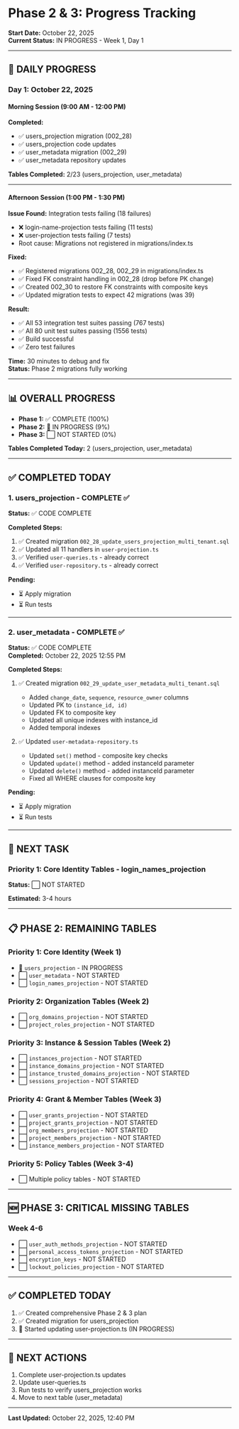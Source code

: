 # Phase 2 & 3: Progress Tracking

**Start Date:** October 22, 2025  
**Current Status:** IN PROGRESS - Week 1, Day 1

---

## 📅 DAILY PROGRESS

### **Day 1: October 22, 2025**

#### **Morning Session (9:00 AM - 12:00 PM)**

**Completed:**
- ✅ users_projection migration (002_28)
- ✅ users_projection code updates
- ✅ user_metadata migration (002_29)  
- ✅ user_metadata repository updates

**Tables Completed:** 2/23 (users_projection, user_metadata)

---

#### **Afternoon Session (1:00 PM - 1:30 PM)**

**Issue Found:** Integration tests failing (18 failures)
- ❌ login-name-projection tests failing (11 tests)
- ❌ user-projection tests failing (7 tests)
- Root cause: Migrations not registered in migrations/index.ts

**Fixed:**
- ✅ Registered migrations 002_28, 002_29 in migrations/index.ts
- ✅ Fixed FK constraint handling in 002_28 (drop before PK change)
- ✅ Created 002_30 to restore FK constraints with composite keys
- ✅ Updated migration tests to expect 42 migrations (was 39)

**Result:**
- ✅ All 53 integration test suites passing (767 tests)
- ✅ All 80 unit test suites passing (1556 tests)
- ✅ Build successful
- ✅ Zero test failures

**Time:** 30 minutes to debug and fix  
**Status:** Phase 2 migrations fully working

---

## 📊 OVERALL PROGRESS

- **Phase 1:** ✅ COMPLETE (100%)
- **Phase 2:** 🔄 IN PROGRESS (9%)
- **Phase 3:** ⬜ NOT STARTED (0%)

**Tables Completed Today:** 2 (users_projection, user_metadata)

---

## ✅ COMPLETED TODAY

### **1. users_projection - COMPLETE** ✅

**Status:** ✅ CODE COMPLETE

**Completed Steps:**
1. ✅ Created migration `002_28_update_users_projection_multi_tenant.sql`
2. ✅ Updated all 11 handlers in `user-projection.ts`
3. ✅ Verified `user-queries.ts` - already correct
4. ✅ Verified `user-repository.ts` - already correct

**Pending:**
- ⏳ Apply migration
- ⏳ Run tests

---

### **2. user_metadata - COMPLETE** ✅

**Status:** ✅ CODE COMPLETE  
**Completed:** October 22, 2025 12:55 PM

**Completed Steps:**
1. ✅ Created migration `002_29_update_user_metadata_multi_tenant.sql`
   - Added `change_date`, `sequence`, `resource_owner` columns
   - Updated PK to `(instance_id, id)`
   - Updated FK to composite key
   - Updated all unique indexes with instance_id
   - Added temporal indexes

2. ✅ Updated `user-metadata-repository.ts`
   - Updated `set()` method - composite key checks
   - Updated `update()` method - added instanceId parameter
   - Updated `delete()` method - added instanceId parameter
   - Fixed all WHERE clauses for composite key

**Pending:**
- ⏳ Apply migration
- ⏳ Run tests

---

## 🔄 NEXT TASK

### **Priority 1: Core Identity Tables - login_names_projection**

**Status:** ⬜ NOT STARTED

**Estimated:** 3-4 hours

---

## 📋 PHASE 2: REMAINING TABLES

### **Priority 1: Core Identity (Week 1)**
- 🔄 `users_projection` - IN PROGRESS
- ⬜ `user_metadata` - NOT STARTED
- ⬜ `login_names_projection` - NOT STARTED

### **Priority 2: Organization Tables (Week 2)**  
- ⬜ `org_domains_projection` - NOT STARTED
- ⬜ `project_roles_projection` - NOT STARTED

### **Priority 3: Instance & Session Tables (Week 2)**
- ⬜ `instances_projection` - NOT STARTED
- ⬜ `instance_domains_projection` - NOT STARTED
- ⬜ `instance_trusted_domains_projection` - NOT STARTED
- ⬜ `sessions_projection` - NOT STARTED

### **Priority 4: Grant & Member Tables (Week 3)**
- ⬜ `user_grants_projection` - NOT STARTED
- ⬜ `project_grants_projection` - NOT STARTED
- ⬜ `org_members_projection` - NOT STARTED
- ⬜ `project_members_projection` - NOT STARTED
- ⬜ `instance_members_projection` - NOT STARTED

### **Priority 5: Policy Tables (Week 3-4)**
- ⬜ Multiple policy tables - NOT STARTED

---

## 🆕 PHASE 3: CRITICAL MISSING TABLES

### **Week 4-6**
- ⬜ `user_auth_methods_projection` - NOT STARTED
- ⬜ `personal_access_tokens_projection` - NOT STARTED
- ⬜ `encryption_keys` - NOT STARTED
- ⬜ `lockout_policies_projection` - NOT STARTED

---

## ✅ COMPLETED TODAY

1. ✅ Created comprehensive Phase 2 & 3 plan
2. ✅ Created migration for users_projection
3. 🔄 Started updating user-projection.ts (IN PROGRESS)

---

## 🎯 NEXT ACTIONS

1. Complete user-projection.ts updates
2. Update user-queries.ts
3. Run tests to verify users_projection works
4. Move to next table (user_metadata)

---

**Last Updated:** October 22, 2025, 12:40 PM
